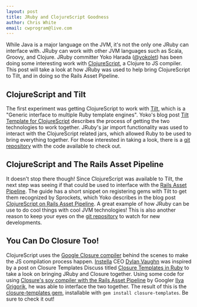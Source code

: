 ```yaml
---
layout: post
title: JRuby and ClojureScript Goodness
author: Chris White
email: cwprogram@live.com
---
```


While Java is a major language on the JVM, it's not the only one JRuby can interface with. JRuby can work with other JVM languages such as Scala, Groovy, and Clojure. JRuby committer Yoko Harada ([@yokolet](https://twitter.com/#!/yokolet)) has been doing some interesting work with [ClojureScript](https://github.com/clojure/clojurescript), a Clojure to JS compiler. This post will take a look at how JRuby was used to help bring ClojureScript to Tilt, and in doing so the Rails Asset Pipeline.

## ClojureScript and Tilt ##

The first experiment was getting ClojureScript to work with [Tilt](https://github.com/rtomayko/tilt), which is a "Generic interface to multiple Ruby template engines". Yoko's blog post [Tilt Template for ClojureScript](http://yokolet.blogspot.com/2011/11/tilt-template-for-clojurescript.html) describes the process of getting the two technologies to work together. JRuby's jar import functionality was used to interact with the ClojureScript related jars, which allowed Ruby to be used to bring everything together. For those interested in taking a look, there is a [git repository](https://github.com/yokolet/clementine) with the code available to check out.

## ClojureScript and The Rails Asset Pipeline ##

It doesn't stop there though! Since ClojureScript was available to Tilt, the next step was seeing if that could be used to interface with the [Rails Asset Pipeline](http://guides.rubyonrails.org/asset_pipeline.html). The guide has a short snippet on registering gems with Tilt to get them recognized by Sprockets, which Yoko describes in the blog post [ClojureScript on Rails Asset Pipeline](http://yokolet.blogspot.com/2011/11/clojurescript-on-rails-asset-pipeline.html). A great example of how JRuby can be use to do cool things with cool JVM technologies! This is also another reason to keep your eyes on the [git repository](https://github.com/yokolet/clementine) to watch for new developments.

## You Can Do Closure Too! ##

ClojureScript uses the [Google Closure compiler](http://code.google.com/closure/) behind the scenes to make the JS compilation process happen. [Instella](http://www.instellaplatform.com/) CEO [Dylan Vaughn](https://twitter.com/#!/dylancvaughn) was inspired by a post on Closure Templates Discuss titled [Closure Templates in Ruby](https://groups.google.com/group/closure-templates-discuss/browse_thread/thread/50d977fcc121953b) to take a look on bringing JRuby and Closure together. Using some code for using [Closure's soy compiler with the Rails Asset Pipeline](https://github.com/igrigorik/closure-sprockets) by Googler [Ilya Grigorik](https://twitter.com/#!/igrigorik), he was able to interface the two together. The result of this is the [closure-templates gem](https://github.com/dylanvaughn/closure-templates), installable with `gem install closure-templates`. Be sure to check it out!